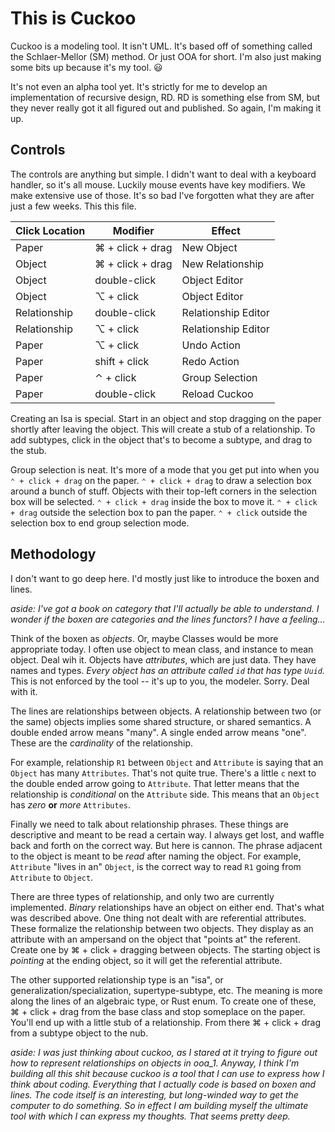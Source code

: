 # This is Cuckoo

Cuckoo is a modeling tool.
It isn't UML.
It's based off of something called the Schlaer-Mellor (SM) method.
Or just OOA for short.
I'm also just making some bits up because it's my tool. 😃

It's not even an alpha tool yet.
It's strictly for me to develop an implementation of recursive design, RD.
RD is something else from SM, but they never really got it all figured out and published.
So again, I'm making it up.

## Controls

The controls are anything but simple.
I didn't want to deal with a keyboard handler, so it's all mouse.
Luckily mouse events have key modifiers.
We make extensive use of those.
It's so bad I've forgotten what they are after just a few weeks.
This this file.

| Click Location | Modifier         | Effect              |
| -------------- | ---------------- | ------------------- |
| Paper          | ⌘ + click + drag | New Object          |
| Object         | ⌘ + click + drag | New Relationship    |
| Object         | double-click     | Object Editor       |
| Object         | ⌥ + click        | Object Editor       |
| Relationship   | double-click     | Relationship Editor |
| Relationship   | ⌥ + click        | Relationship Editor |
| Paper          | ⌥ + click        | Undo Action         |
| Paper          | shift + click    | Redo Action         |
| Paper          | ⌃ + click        | Group Selection     |
| Paper          | double-click     | Reload Cuckoo       |

Creating an Isa is special. Start in an object and stop dragging on the paper shortly after leaving the object.
This will create a stub of a relationship.
To add subtypes, click in the object that's to become a subtype, and drag to the stub.

Group selection is neat.
It's more of a mode that you get put into when you `⌃ + click + drag` on the paper.
`⌃ + click + drag` to draw a selection box around a bunch of stuff.
Objects with their top-left corners in the selection box will be selected.
`⌃ + click + drag` inside the box to move it.
`⌃ + click + drag` outside the selection box to pan the paper.
`⌃ + click` outside the selection box to end group selection mode.

## Methodology

I don't want to go deep here.
I'd mostly just like to introduce the boxen and lines.

_aside: I've got a book on category that I'll actually be able to understand.
I wonder if the boxen are categories and the lines functors?
I have a feeling..._

Think of the boxen as _objects_.
Or, maybe Classes would be more appropriate today.
I often use object to mean class, and instance to mean object.
Deal wih it.
Objects have _attributes_, which are just data.
They have names and types.
_Every object has an attribute called `id` that has type `Uuid`._
This is not enforced by the tool -- it's up to you, the modeler.
Sorry.
Deal with it.

The lines are relationships between objects.
A relationship between two (or the same) objects implies some shared structure, or shared semantics.
A double ended arrow means "many".
A single ended arrow means "one".
These are the _cardinality_ of the relationship.

For example, relationship `R1` between `Object` and `Attribute` is saying that an `Object` has many `Attributes`.
That's not quite true.
There's a little `c` next to the double ended arrow going to `Attribute`.
That letter means that the relationship is _conditional_ on the `Attribute` side.
This means that an `Object` has _zero_ **or** _more_ `Attributes`.

Finally we need to talk about relationship phrases.
These things are descriptive and meant to be read a certain way.
I always get lost, and waffle back and forth on the correct way.
But here is cannon.
The phrase adjacent to the object is meant to be _read_ after naming the object.
For example, `Attribute` "lives in an" `Object`, is the correct way to read `R1` going from `Attribute` to `Object`.

There are three types of relationship, and only two are currently implemented.
_Binary_ relationships have an object on either end.
That's what was described above.
One thing not dealt with are referential attributes.
These formalize the relationship between two objects.
They display as an attribute with an ampersand on the object that "points at" the referent.
Create one by ⌘ + click + dragging between objects.
The starting object is _pointing_ at the ending object, so it will get the referential attribute.

The other supported relationship type is an "isa", or generalization/specialization, supertype-subtype, etc.
The meaning is more along the lines of an algebraic type, or Rust enum.
To create one of these, ⌘ + click + drag from the base class and stop someplace on the paper.
You'll end up with a little stub of a relationship.
From there ⌘ + click + drag from a subtype object to the nub.

_aside: I was just thinking about cuckoo, as I stared at it trying to figure out how to represent relationships on objects in ooa_1.
Anyway, I think I'm building all this shit because cuckoo is a tool that I can use to express how I think about coding.
Everything that I actually code is based on boxen and lines.
The code itself is an interesting, but long-winded way to get the computer to do something.
So in effect I am building myself the ultimate tool with which I can express my thoughts.
That seems pretty deep._
